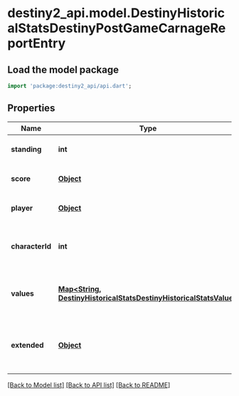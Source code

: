 # destiny2_api.model.DestinyHistoricalStatsDestinyPostGameCarnageReportEntry

## Load the model package
```dart
import 'package:destiny2_api/api.dart';
```

## Properties
Name | Type | Description | Notes
------------ | ------------- | ------------- | -------------
**standing** | **int** | Standing of the player | [optional] [default to null]
**score** | [**Object**](Object.md) | Score of the player if available | [optional] [default to null]
**player** | [**Object**](Object.md) | Identity details of the player | [optional] [default to null]
**characterId** | **int** | ID of the player&#39;s character used in the activity. | [optional] [default to null]
**values** | [**Map&lt;String, DestinyHistoricalStatsDestinyHistoricalStatsValue&gt;**](DestinyHistoricalStatsDestinyHistoricalStatsValue.md) | Collection of stats for the player in this activity. | [optional] [default to {}]
**extended** | [**Object**](Object.md) | Extended data extracted from the activity blob. | [optional] [default to null]

[[Back to Model list]](../README.md#documentation-for-models) [[Back to API list]](../README.md#documentation-for-api-endpoints) [[Back to README]](../README.md)


